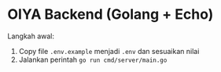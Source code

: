 # OIYA Backend (Golang + Echo)
Langkah awal:
1. Copy file `.env.example` menjadi `.env` dan sesuaikan nilai
2. Jalankan perintah `go run cmd/server/main.go`
